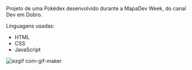 Projeto de uma Pokédex desenvolvido durante a MapaDev Week, do canal Dev em Dobro.

Linguagens usadas:
- HTML
- CSS
- JavaScript

![ezgif com-gif-maker](https://user-images.githubusercontent.com/85963623/159592079-0290d0bd-e413-494c-9435-46fdcd62e7e7.gif)
